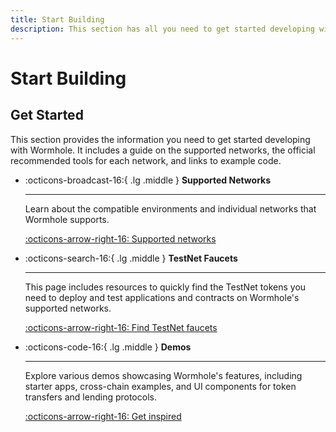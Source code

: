 ```yaml
---
title: Start Building
description: This section has all you need to get started developing with Wormhole, including a guide to supported networks and tool sets and code examples.
---
```


# Start Building

## Get Started

This section provides the information you need to get started developing with Wormhole. It includes a guide on the supported networks, the official recommended tools for each network, and links to example code.

<div class="grid cards" markdown>

-   :octicons-broadcast-16:{ .lg .middle } **Supported Networks**

    ---

    Learn about the compatible environments and individual networks that Wormhole supports.

    [:octicons-arrow-right-16: Supported networks](/build/start-building/supported-networks/)

-   :octicons-search-16:{ .lg .middle } **TestNet Faucets**

    ---

    This page includes resources to quickly find the TestNet tokens you need to deploy and test applications and contracts on Wormhole's supported networks.

    [:octicons-arrow-right-16: Find TestNet faucets](/build/start-building/testnet-faucets/)

-   :octicons-code-16:{ .lg .middle } **Demos**

    ---

    Explore various demos showcasing Wormhole's features, including starter apps, cross-chain examples, and UI components for token transfers and lending protocols.

    [:octicons-arrow-right-16: Get inspired](/build/start-building/demos/)

</div>
